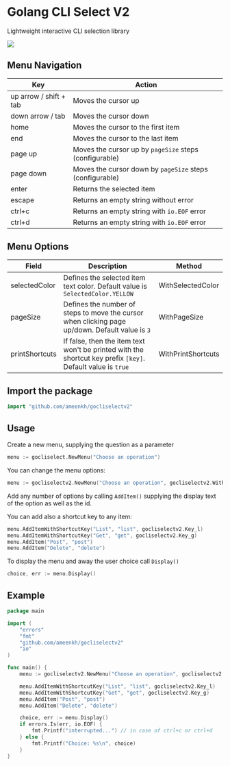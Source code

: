 # Golang CLI Select V2
Lightweight interactive CLI selection library 

![](https://media.giphy.com/media/Nmc3muJhaCfPe2LWd9/giphy.gif)


## Menu Navigation
| Key                    | Action                                                   |
|------------------------|----------------------------------------------------------|
| up arrow / shift + tab | Moves the cursor up                                      |
| down arrow / tab       | Moves the cursor down                                    |
| home                   | Moves the cursor to the first item                       |
| end                    | Moves the cursor to the last item                        |
| page up                | Moves the cursor up by `pageSize` steps (configurable)   |
| page down              | Moves the cursor down by `pageSize` steps (configurable) |
| enter                  | Returns the selected item                                |
| escape                 | Returns an empty string without error                    |
| ctrl+c                 | Returns an empty string with `io.EOF` error              |
| ctrl+d                 | Returns an empty string with `io.EOF` error              |

## Menu Options
| Field          | Description                                                                                                  | Method             |
|----------------|--------------------------------------------------------------------------------------------------------------|--------------------|
| selectedColor  | Defines the selected item text color.  Default value is `SelectedColor.YELLOW`                               | WithSelectedColor  |
| pageSize       | Defines the number of steps to move the cursor when clicking page up/down.  Default value is `3`             | WithPageSize       |
| printShortcuts | If false, then the item text won't be printed with the shortcut key prefix `[key]`.  Default value is `true` | WithPrintShortcuts |

## Import the package
```go
import "github.com/ameenkh/gocliselectv2"
```

## Usage
Create a new menu, supplying the question as a parameter

```go
menu := gocliselect.NewMenu("Choose an operation")
```
You can change the menu options:
```go
menu := gocliselectv2.NewMenu("Choose an operation", gocliselectv2.WithSelectedColor(gocliselectv2.RED), gocliselectv2.WithPageSize(3))
```


Add any number of options by calling `AddItem()` supplying the display text of the option
as well as the id.

You can add also a shortcut key to any item:
```go
menu.AddItemWithShortcutKey("List", "list", gocliselectv2.Key_l)
menu.AddItemWithShortcutKey("Get", "get", gocliselectv2.Key_g)
menu.AddItem("Post", "post")
menu.AddItem("Delete", "delete")
```

To display the menu and away the user choice call `Display()`

```go
choice, err := menu.Display()
```

## Example
```go
package main

import (
	"errors"
	"fmt"
	"github.com/ameenkh/gocliselectv2"
	"io"
)

func main() {
	menu := gocliselectv2.NewMenu("Choose an operation", gocliselectv2.WithSelectedColor(gocliselectv2.RED), gocliselectv2.WithPageSize(3))

	menu.AddItemWithShortcutKey("List", "list", gocliselectv2.Key_l)
	menu.AddItemWithShortcutKey("Get", "get", gocliselectv2.Key_g)
	menu.AddItem("Post", "post")
	menu.AddItem("Delete", "delete")

	choice, err := menu.Display()
	if errors.Is(err, io.EOF) {
		fmt.Printf("interrupted...") // in case of ctrl+c or ctrl+d
	} else {
		fmt.Printf("Choice: %s\n", choice)
	}
}

```
